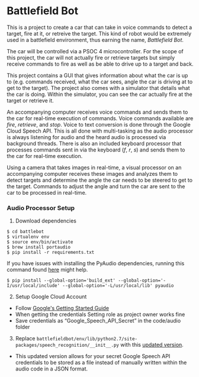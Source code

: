 # Battlefield Bot
This is a project to create a car that can take in voice commands to detect a target, fire at it, or retreive the target. This kind of robot would be extremely used in a battlefield environment, thus earning the name, _Battlefield Bot_.

The car will be controlled via a PSOC 4 microcontroller. For the scope of this project, the car will not actually fire or retrieve targets but simply receive commands to fire as well as be able to drive up to a target and back.

This project contains a GUI that gives information about what the car is up to (e.g. commands received, what the car sees, angle the car is driving at to get to the target). The project also comes with a simulator that details what the car is doing. Within the simulator, you can see the car actually fire at the target or retrieve it.

An accompanying computer receives voice commands and sends them to the car for real-time execution of commands. Voice commands available are _fire_, _retrieve_, and _stop_. Voice to text conversion is done through the Google Cloud Speech API. This is all done with multi-tasking as the audio processor is always listening for audio and the heard audio is processed via background threads. There is also an included keyboard processor that processes commands sent in via the keyboard (_f_, _r_, _s_) and sends them to the car for real-time execution.

Using a camera that takes images in real-time, a visual processor on an accompanying computer receives these images and analyzes them to detect targets and determine the angle the car needs to be steered to get to the target. Commands to adjust the angle and turn the car are sent to the car to be processed in real-time.

### Audio Processor Setup
1. Download dependencies
```
$ cd battlebot
$ virtualenv env
$ source env/bin/activate
$ brew install portaudio
$ pip install -r requirements.txt
```

If you have issues with installing the PyAudio dependencies, running this command found [here](http://stackoverflow.com/questions/33513522/when-installing-pyaudio-pip-cannot-find-portaudio-h-in-usr-local-include) might help.
```
$ pip install --global-option='build_ext' --global-option='-I/usr/local/include' --global-option='-L/usr/local/lib' pyaudio
```

2. Setup Google Cloud Account
* Follow [Google's Getting Started Guide](https://cloud.google.com/speech/docs/getting-started)
* When getting the credentials Setting role as project owner works fine
* Save credentials as “Google_Speech_API_Secret” in the code/audio folder

3. Replace `battlefieldbot/env/lib/python2.7/site-packages/speech_recognition/__init__.py` with this [updated version](https://github.com/jeffreychan637/speech_recognition/blob/google-json-file/speech_recognition/__init__.py).
* This updated version allows for your secret Google Speech API credentials to be stored as a file instead of manually written within the audio code in a JSON format.
